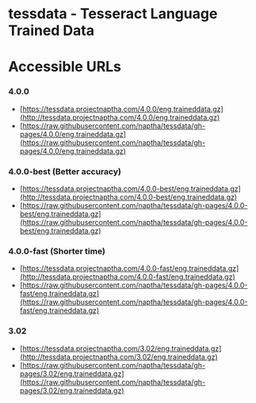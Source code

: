 tessdata - Tesseract Language Trained Data
==========================================

# Accessible URLs

### 4.0.0

- [https://tessdata.projectnaptha.com/4.0.0/eng.traineddata.gz](http://tessdata.projectnaptha.com/4.0.0/eng.traineddata.gz)
- [https://raw.githubusercontent.com/naptha/tessdata/gh-pages/4.0.0/eng.traineddata.gz](https://raw.githubusercontent.com/naptha/tessdata/gh-pages/4.0.0/eng.traineddata.gz)

### 4.0.0-best (Better accuracy)

- [https://tessdata.projectnaptha.com/4.0.0-best/eng.traineddata.gz](http://tessdata.projectnaptha.com/4.0.0-best/eng.traineddata.gz)
- [https://raw.githubusercontent.com/naptha/tessdata/gh-pages/4.0.0-best/eng.traineddata.gz](https://raw.githubusercontent.com/naptha/tessdata/gh-pages/4.0.0-best/eng.traineddata.gz)

### 4.0.0-fast (Shorter time)

- [https://tessdata.projectnaptha.com/4.0.0-fast/eng.traineddata.gz](http://tessdata.projectnaptha.com/4.0.0-fast/eng.traineddata.gz)
- [https://raw.githubusercontent.com/naptha/tessdata/gh-pages/4.0.0-fast/eng.traineddata.gz](https://raw.githubusercontent.com/naptha/tessdata/gh-pages/4.0.0-fast/eng.traineddata.gz)

### 3.02

- [https://tessdata.projectnaptha.com/3.02/eng.traineddata.gz](http://tessdata.projectnaptha.com/3.02/eng.traineddata.gz)
- [https://raw.githubusercontent.com/naptha/tessdata/gh-pages/3.02/eng.traineddata.gz](https://raw.githubusercontent.com/naptha/tessdata/gh-pages/3.02/eng.traineddata.gz)
